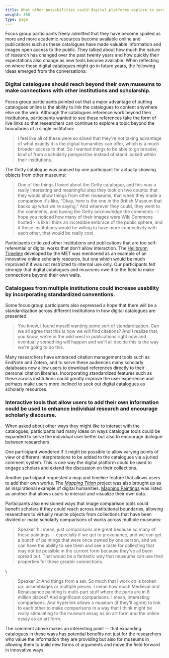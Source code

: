 ```yaml
---
title: What other possibilities could digital platforms explore to serve users?
weight: 350
type: page
---
```


Focus group participants freely admitted that they have become spoiled as more and more academic resources become available online and publications such as these catalogues have made valuable information and images open access to the public. They talked about how much the nature of research has changed over the past twenty years and how quickly their expectations also change as new tools become available. When reflecting on where these digital catalogues might go in future years, the following ideas emerged from the conversations:

### Digital catalogues should reach beyond their own museums to make connections with other institutions and scholarship.

Focus group participants pointed out that a major advantage of putting catalogues online is the ability to link the catalogues to content anywhere else on the web. Although the catalogues reference work beyond their institutions, participants wanted to see these references take the form of live links so that researchers can continue to explore a topic beyond the boundaries of a single institution:

> I feel like all of these were so siloed that they're not taking advantage of what exactly it is the digital humanities can offer, which is a much broader access to that. So I wanted things to be able to go broader, kind of from a scholarly perspective instead of stand locked within their institutions.

The Getty catalogue was praised by one participant for actually showing objects from other museums:

> One of the things I loved about the Getty catalogue, and this was a really interesting and meaningful step they took on two counts: that they would show things from other museums, that when they made a comparison it's like, "Okay, here is the one in the British Museum that backs up what we're saying." And wherever they could, they went to the comments, and having the Getty acknowledge the comments - I hope you noticed how many of their images were Wiki Commons hosted - is like I think an incredible embrace of the public sphere, and if these institutions would be willing to have more connectivity with each other, that would be really cool.

Participants criticized other institutions and publications that are too self-referential or digital works that don't allow interaction. The [Heilbrunn Timeline](https://www.metmuseum.org/toah/) developed by the MET was mentioned as an example of an innovative online scholarly resource, but one which would be much improved if it was not restricted to internal use only. Our participants felt strongly that digital catalogues and museums owe it to the field to make connections beyond their own walls.

### Catalogues from multiple institutions could increase usability by incorporating standardized conventions.

Some focus group participants also expressed a hope that there will be a standardization across different institutions in how digital catalogues are presented:

> You know, I found myself wanting some sort of standardization. Can we all agree that this is how we will find citations? And I realize that, you know, we're in the wild west in publications right now and eventually something will happen and we'll all decide this is the way we're going to do this.

Many researchers have embraced citation management tools such as EndNote and Zotero, and to serve these audiences many scholarly databases now allow users to download references directly to their personal citation libraries. Incorporating standardized features such as these across institutions could greatly improve the user experience and perhaps make users more inclined to seek out digital catalogues as scholarly resources.

### Interactive tools that allow users to add their own information could be used to enhance individual research and encourage scholarly discourse.

When asked about other ways they might like to interact with the catalogues, participants had many ideas on ways catalogue tools could be expanded to serve the individual user better but also to encourage dialogue between researchers.

One participant wondered if it might be possible to allow varying points of view or different interpretations to be added to the catalogues via a juried comment system. This is one way the digital platform could be used to engage scholars and extend the discussion on their collections.

Another participant requested a map and timeline feature that allows users to add their own works. The [*Mapping Titian*](http://www.mappingtitian.org/) project was also brought up as an inspirational example of digital humanities. [Mapping Paintings](http://www.mappingpaintings.org/) was listed as another that allows users to interact and visualize their own data.

Participants also envisioned ways that image comparison tools could benefit scholars if they could reach across institutional boundaries, allowing researchers to virtually reunite objects from collections that have been divided or make scholarly comparisons of works across multiple museums:

> Speaker 1: I mean, just comparisons are great because so many of these paintings -- especially if we get to provenance, and we can get a bunch of paintings that were once owned by one person, and we can have the ability to see them and see a taste for collecting that may not be possible in the current form because they've all been spread out. That would be a fantastic way that museums can use their properties for these greater connections.

\

> Speaker 2: And things from a set. So much that I work on is broken up: assemblages or multiple pieces. I mean how much Medieval and Renaissance painting is multi-part stuff where the parts are in 8 million places? And significant comparisons. I mean, interesting comparisons. And hyperlink allows a museum (if they'll agree) to link to each other to make comparisons in a way that I think might be really stimulating to the museum essay as an art form and the online essay as an art form.

The comment above makes an interesting point -- that expanding catalogues in these ways has potential benefits not just for the researchers who value the information they are providing but also for museums in allowing them to build new forms of arguments and move the field forward in innovative ways.
